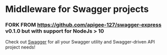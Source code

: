 # Middleware for Swagger projects

### FORK FROM https://github.com/apigee-127/swagger-express v0.1.0 but with support for NodeJs > 10 ###

Check out [Swagger](https://www.npmjs.com/package/swagger) for all your Swagger utility
and Swagger-driven API project needs!
